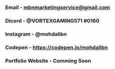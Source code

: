 
### Email - mbnmarketingservice@gmail.com

### Dicord - @VORTEXGAMING571 #0160

### Instagram - @mohdalibn

### Codepen - https://codepen.io/mohdalibn

### Portfolio Website - Comming Soon
